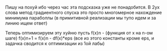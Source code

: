 Пишу на похуй ибо через час эта подсказка уже не понадобится.
В 2ух слова метод градиентного спуска это просто многомерное нахождение минимума параболлы (в примитивной реализации мы тупо идем и за линию ищем ответ)

Теперь оптимизируем эту хуйню
пусть f(x)n - (функция от x на n-ом шаге)
f(x)n+1 = f(x)n - df(x)*eps (все из этого константы кроме eps, и задачка сводится к оптимизации из 1ой лабы)
